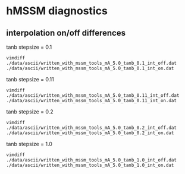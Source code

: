 # hMSSM diagnostics


## interpolation on/off differences

tanb stepsize = 0.1

~~~~
vimdiff ./data/ascii/written_with_mssm_tools_mA_5.0_tanb_0.1_int_off.dat ./data/ascii/written_with_mssm_tools_mA_5.0_tanb_0.1_int_on.dat
~~~~


tanb stepsize = 0.11

~~~~
vimdiff ./data/ascii/written_with_mssm_tools_mA_5.0_tanb_0.11_int_off.dat ./data/ascii/written_with_mssm_tools_mA_5.0_tanb_0.11_int_on.dat
~~~~


tanb stepsize = 0.2

~~~~
vimdiff ./data/ascii/written_with_mssm_tools_mA_5.0_tanb_0.2_int_off.dat ./data/ascii/written_with_mssm_tools_mA_5.0_tanb_0.2_int_on.dat
~~~~


tanb stepsize = 1.0

~~~~
vimdiff ./data/ascii/written_with_mssm_tools_mA_5.0_tanb_1.0_int_off.dat ./data/ascii/written_with_mssm_tools_mA_5.0_tanb_1.0_int_on.dat
~~~~
